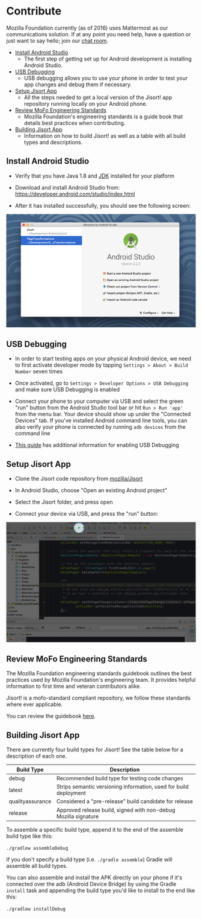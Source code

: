 # Contribute

Mozilla Foundation currently (as of 2016) uses Mattermost as our communications solution. If at any point you need help, have a question or just want to say hello; join our [chat room](https://chat.mozillafoundation.org).

* [Install Android Studio](#install-android-studio)
    * The first step of getting set up for Android development is installing Android Studio.
* [USB Debugging](#usb-debugging)
    * USB debugging allows you to use your phone in order to test your app changes and debug them if necessary.
* [Setup Jisort App](#setup-jisort-app)
    * All the steps needed to get a local version of the Jisort! app repository running locally on your Android phone.
* [Review MoFo Engineering Standards](#review-mofo-engineering-standards)
    * Mozilla Foundation's engineering standards is a guide book that details best practices when contributing.
* [Building Jisort App](#building-jisort-app)
    * Information on how to build Jisort! as well as a table with all build types and descriptions.

## Install Android Studio

  * Verify that you have Java 1.8 and [JDK](http://www.oracle.com/technetwork/java/javase/downloads/jdk8-downloads-2133151.html) installed for your platform

  * Download and install Android Studio from: https://developer.android.com/studio/index.html

  * After it has installed successfully, you should see the following screen:

  ![android studio menu](img/android-studio-menu.png)
## USB Debugging

  * In order to start testing apps on your physical Android device, we need to first activate developer mode by tapping ```Settings > About > Build Number``` seven times

  * Once activated, go to ```Settings > Developer Options > USB Debugging``` and make sure USB Debugging is enabled

  * Connect your phone to your computer via USB and select the green "run" button from the Android Studio tool bar or hit ```Run > Run 'app'``` from the menu bar. Your device should show up under the "Connected Devices" tab. If you've installed Android command line tools, you can also verify your phone is connected by running ```adb devices``` from the command line

  * [This guide](http://www.howtogeek.com/129728/how-to-access-the-developer-options-menu-and-enable-usb-debugging-on-android-4.2/) has additional information for enabling USB Debugging

## Setup Jisort App

  * Clone the Jisort code repository from [mozilla/Jisort](https://github.com/mozilla/Jisort)

  * In Android Studio, choose "Open an existing Android project"

  * Select the Jisort folder, and press open

  * Connect your device via USB, and press the "run" button:

![run button](img/android-run-btn.png)

## Review MoFo Engineering Standards

The Mozilla Foundation engineering standards guidebook outlines the best practices used by Mozilla Foundation's engineering team. It provides helpful information to first time and veteran contributors alike.

Jisort! is a mofo-standard compliant repository, we follow these standards where ever applicable.

You can review the guidebook [here](https://github.com/MozillaFoundation/mofo-standards).

## Building Jisort App

There are currently four build types for Jisort! See the table below for a description of each one.

| Build Type | Description |
| ---------- | ----------- |
| debug | Recommended build type for testing code changes |
| latest | Strips semantic versioning information, used for build deployment |
| qualityassurance | Considered a "pre-release" build candidate for release |
| release | Approved release build, signed with non-debug Mozilla signature |


To assemble a specific build type, append it to the end of the assemble build type like this:

```./gradlew assembleDebug```

If you don't specify a build type (i.e. ```./gradle assemble```) Gradle will assemble all build types.

You can also assemble and install the APK directly on your phone if it's connected over the adb (Android Device Bridge) by using the Gradle ```install``` task and appending the build type you'd like to install to the end like this:

```./gradlew installDebug```

